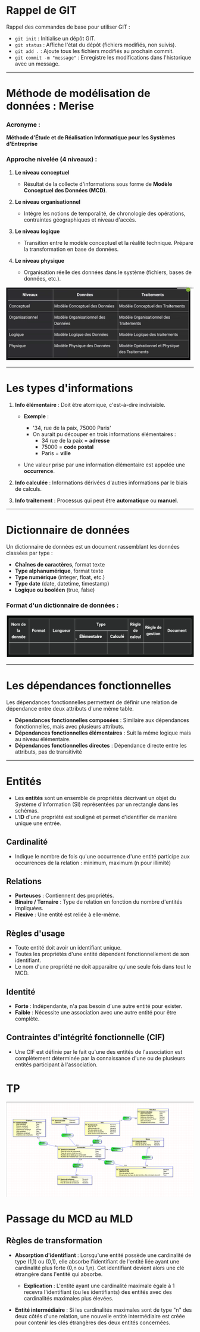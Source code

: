 # Rappel de GIT

Rappel des commandes de base pour utiliser GIT :

- `git init` : Initialise un dépôt GIT.
- `git status` : Affiche l'état du dépôt (fichiers modifiés, non suivis).
- `git add .` : Ajoute tous les fichiers modifiés au prochain commit.
- `git commit -m "message"` : Enregistre les modifications dans l'historique avec un message.

---

# Méthode de modélisation de données : Merise

### Acronyme : 
**Méthode d'Étude et de Réalisation Informatique pour les Systèmes d'Entreprise**

### Approche nivelée (4 niveaux) :

1. **Le niveau conceptuel**
    - Résultat de la collecte d'informations sous forme de **Modèle Conceptuel des Données (MCD)**.

2. **Le niveau organisationnel**
    - Intègre les notions de temporalité, de chronologie des opérations, contraintes géographiques et niveau d'accès.

3. **Le niveau logique**
    - Transition entre le modèle conceptuel et la réalité technique. Prépare la transformation en base de données.

4. **Le niveau physique**
    - Organisation réelle des données dans le système (fichiers, bases de données, etc.).

![Modèle Merise](image.png)

---

# Les types d'informations

1. **Info élémentaire** : Doit être atomique, c'est-à-dire indivisible.
    - **Exemple** :
        - '34, rue de la paix, 75000 Paris'
        - On aurait pu découper en trois informations élémentaires :
          - 34 rue de la paix = **adresse**
          - 75000 = **code postal**
          - Paris = **ville**

    - Une valeur prise par une information élémentaire est appelée une **occurrence**.

2. **Info calculée** : Informations dérivées d'autres informations par le biais de calculs.

3. **Info traitement** : Processus qui peut être **automatique** ou **manuel**.

---

# Dictionnaire de données

Un dictionnaire de données est un document rassemblant les données classées par type :

- **Chaînes de caractères**, format texte
- **Type alphanumérique**, format texte
- **Type numérique** (integer, float, etc.)
- **Type date** (date, datetime, timestamp)
- **Logique ou booléen** (true, false)

### Format d'un dictionnaire de données :

![Exemple de Dictionnaire de données](image-1.png)

---

# Les dépendances fonctionnelles

Les dépendances fonctionnelles permettent de définir une relation de dépendance entre deux attributs d'une même table.

- **Dépendances fonctionnelles composées** : Similaire aux dépendances fonctionnelles, mais avec plusieurs attributs.
- **Dépendances fonctionnelles élémentaires** : Suit la même logique mais au niveau élémentaire.
- **Dépendances fonctionnelles directes** : Dépendance directe entre les attributs, pas de transitivité

---

# Entités

- Les **entités** sont un ensemble de propriétés décrivant un objet du Système d'Information (SI) représentées par un rectangle dans les schémas.
- L'**ID** d'une propriété est souligné et permet d'identifier de manière unique une entrée.

## Cardinalité

- Indique le nombre de fois qu'une occurrence d'une entité participe aux occurrences de la relation : minimum, maximum (n pour illimité)

## Relations

- **Porteuses** : Contiennent des propriétés.
- **Binaire / Ternaire** : Type de relation en fonction du nombre d'entités impliquées.
- **Flexive** : Une entité est reliée à elle-même.

## Règles d'usage

- Toute entité doit avoir un identifiant unique.
- Toutes les propriétés d'une entité dépendent fonctionnellement de son identifiant.
- Le nom d'une propriété ne doit apparaitre qu'une seule fois dans tout le MCD.

## Identité

- **Forte** : Indépendante, n'a pas besoin d'une autre entité pour exister.
- **Faible** : Nécessite une association avec une autre entité pour être complète.

## Contraintes d'intégrité fonctionnelle (CIF)

- Une CIF est définie par le fait qu'une des entités de l'association est complètement déterminée par la connaissance d'une ou de plusieurs entités participant à l'association.

# TP
![alt text](image-2.png)

# Passage du MCD au MLD

## Règles de transformation

- **Absorption d'identifiant** : Lorsqu'une entité possède une cardinalité de type (1,1) ou (0,1), elle absorbe l'identifiant de l'entité liée ayant une cardinalité plus forte (0,n ou 1,n). Cet identifiant devient alors une clé étrangère dans l'entité qui absorbe.

  - **Explication** : L'entité ayant une cardinalité maximale égale à 1 recevra l'identifiant (ou les identifiants) des entités avec des cardinalités maximales plus élevées.

- **Entité intermédiaire** : Si les cardinalités maximales sont de type "n" des deux côtés d'une relation, une nouvelle entité intermédiaire est créée pour contenir les clés étrangères des deux entités concernées.
